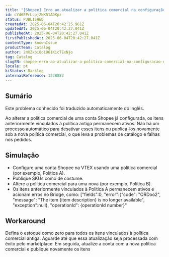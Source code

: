 ```yaml
---
title: "[Shopee] Erro ao atualizar a política comercial na configuração do cartão de integração"
id: cYd6EPrLcpjZNK51ADKpz
status: PUBLISHED
createdAt: 2025-06-04T20:42:25.961Z
updatedAt: 2025-06-04T20:42:27.041Z
publishedAt: 2025-06-04T20:42:27.041Z
firstPublishedAt: 2025-06-04T20:42:27.041Z
contentType: knownIssue
productTeam: Catalog
author: 2mXZkbi0oi061KicTExNjo
tag: Catalog
slugEN: shopee-erro-ao-atualizar-a-politica-comercial-na-configuracao-do-cartao-de-integracao
locale: pt
kiStatus: Backlog
internalReference: 1238883
---
```


## Sumário

<div class="alert alert-info">
  <p>Este problema conhecido foi traduzido automaticamente do inglês.</p>
</div>


Ao alterar a política comercial de uma conta Shopee já configurada, os itens anteriormente vinculados à política antiga permanecem ativos. Não há um processo automático para desativar esses itens ou publicá-los novamente sob a nova política comercial, o que leva a problemas de catálogo e falhas nos pedidos.

## Simulação



- Configure uma conta Shopee na VTEX usando uma política comercial (por exemplo, Política A).
- Publique SKUs como de costume.
- Altere a política comercial para uma nova (por exemplo, Política B).
- Os itens anteriormente vinculados à Política A permanecem ativos e acionam erros no Bridge, como:
["fields":0, "error":{"code": "ORDoo2", "message": "The item {item description} is no longer available", "exception":null}, "operationId": {operationId number}"

## Workaround


Defina o estoque como zero para todos os itens vinculados à política comercial antiga.
Aguarde até que essa atualização seja processada com êxito pelo marketplace.
Em seguida, atualize a conta com a nova política comercial e publique novamente os itens





